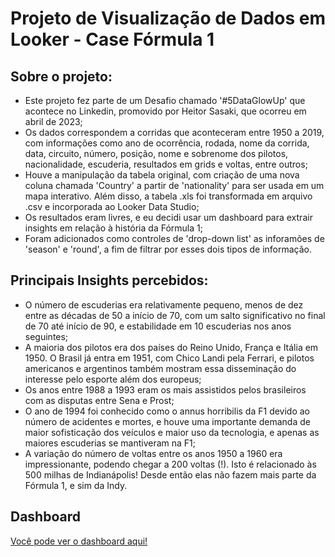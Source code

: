 # Projeto de Visualização de Dados em Looker - Case Fórmula 1

## Sobre o projeto:
- Este projeto fez parte de um Desafio chamado '#5DataGlowUp' que acontece no Linkedin, promovido por Heitor Sasaki, que ocorreu em abril de 2023;
- Os dados correspondem a corridas que aconteceram entre 1950 a 2019, com informações como ano de ocorrência, rodada, nome da corrida, data, circuito, número, posição, nome e sobrenome dos pilotos, nacionalidade, escuderia, resultados em grids e voltas, entre outros;
- Houve a manipulação da tabela original, com criação de uma nova coluna chamada 'Country' a partir de 'nationality' para ser usada em um mapa interativo. Além disso, a tabela .xls foi transformada em arquivo .csv e incorporada ao Looker Data Studio;
- Os resultados eram livres, e eu decidi usar um dashboard para extrair insights em relação à história da Fórmula 1;
- Foram adicionados como controles de 'drop-down list' as inforamões de 'season' e 'round', a fim de filtrar por esses dois tipos de informação.

## Principais Insights percebidos:
- O número de escuderias era relativamente pequeno, menos de dez entre as décadas de 50 a início de 70, com um salto significativo no final de 70 até início de 90, e estabilidade em 10 escuderias nos anos seguintes;
- A maioria dos pilotos era dos países do Reino Unido, França e Itália em 1950. O Brasil já entra em 1951, com Chico Landi pela Ferrari, e pilotos americanos e argentinos também mostram essa disseminação do interesse pelo esporte além dos europeus;
- Os anos entre 1988 a 1993 eram os mais assistidos pelos brasileiros com as disputas entre Sena e Prost;
- O ano de 1994 foi conhecido como o annus horribilis da F1 devido ao número de acidentes e mortes, e houve uma importante demanda de maior sofisticação dos veículos e maior uso da tecnologia, e apenas as maiores escuderias se mantiveram na F1;
- A variação do número de voltas entre os anos 1950 a 1960 era impressionante, podendo chegar a 200 voltas (!). Isto é relacionado às 500 milhas de Indianápolis! Desde então elas não fazem mais parte da Fórmula 1, e sim da Indy.

## Dashboard
[Você pode ver o dashboard aqui!](https://lookerstudio.google.com/u/0/reporting/7fa0f42c-f92e-4537-b232-8f6f8813b61c/page/ZZaOD)




